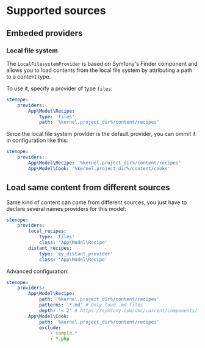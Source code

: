 # Supported sources

## Embeded providers

### Local file system

The `LocalFilesystemProvider` is based on Symfony's Finder component and allows you to load contents from the local file system by attributing a path to a content type.

To use it, specify a provider of type `files`:

```yaml
stenope:
    providers:
        App\Model\Recipe:
            type: 'files'
            path: '%kernel.project_dir%/content/recipes'
```

Since the local file system provider is the default provider, you can ommit it in configuration like this:

```yaml
stenope:
    providers:
        App\Model\Recipe: '%kernel.project_dir%/content/recipes'
        App\Model\Cook: '%kernel.project_dir%/content/cooks'
```

## Load same content from different sources

Same kind of content can come from different sources, you just have to declare several names providers for this model:

```yaml
stenope:
    providers:
        local_recipes:
            type: 'files'
            class: 'App\Model\Recipe'
        distant_recipes:
            type: 'my_distant_provider'
            class: 'App\Model\Recipe'
```

Advanced configuration:

```yaml
stenope:
    providers:
        App\Model\Recipe:
            path: '%kernel.project_dir%/content/recipes'
            patterns: '*.md' # Only load .md files
            depth: '< 2' # https://symfony.com/doc/current/components/finder.html#directory-depth
        App\Model\Cook:
            path: '%kernel.project_dir%/content/recipes'
            exclude:
                - sample.*
                - *.php
